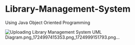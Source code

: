 # Library-Management-System
Using Java Object Oriented Programming

![Uploading Library Management System UML Diagram.png_1724997415353.png_1724999151793.png…]()
